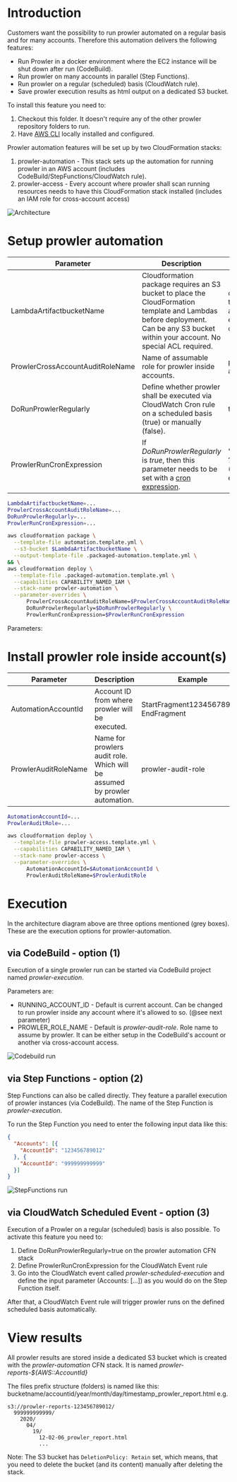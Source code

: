 # Introduction

Customers want the possibility to run prowler automated on a regular basis and for many accounts.
Therefore this automation delivers the following features:
* Run Prowler in a docker environment where the EC2 instance will be shut down after run (CodeBuild).
* Run prowler on many accounts in parallel (Step Functions).
* Run prowler on a regular (scheduled) basis (CloudWatch rule).
* Save prowler execution results as html output on a dedicated S3 bucket.

To install this feature you need to:
1. Checkout this folder. It doesn't require any of the other prowler repository folders to run.
2. Have [AWS CLI](https://docs.aws.amazon.com/cli/latest/userguide/cli-chap-install.html) locally installed and configured.


Prowler automation features will be set up by two CloudFormation stacks:
1. prowler-automation - This stack sets up the automation for running prowler in an AWS account (includes CodeBuild/StepFunctions/CloudWatch rule).
2. prowler-access - Every account where prowler shall scan running resources needs to have this CloudFormation stack installed (includes an IAM role for cross-account access)

![Architecture](./_doc/architecture.png)

# Setup prowler automation

| Parameter                        | Description                                                                                                                                                                          | Example                            |
|----------------------------------|--------------------------------------------------------------------------------------------------------------------------------------------------------------------------------------|------------------------------------|
| LambdaArtifactbucketName         | Cloudformation package requires an S3 bucket to place the CloudFormation template and Lambdas before deployment. Can be any S3 bucket within your account. No special ACL required.  | cf-templates-abc123-eu-central-1   |
| ProwlerCrossAccountAuditRoleName | Name of assumable role for prowler inside accounts.                                                                                                                                  | prowler-audit-role                 |
| DoRunProwlerRegularly            | Define whether prowler shall be executed via CloudWatch Cron rule on a scheduled basis (true) or manually (false).                                                                   | true\|false                        |
| ProwlerRunCronExpression         | If _DoRunProwlerRegularly_ is _true_, then this parameter needs to be set with a [cron expression](https://docs.aws.amazon.com/AmazonCloudWatch/latest/events/ScheduledEvents.html). | "0 12 * * ? *" (12:00pm every day) |


```sh
LambdaArtifactbucketName=...
ProwlerCrossAccountAuditRoleName=...
DoRunProwlerRegularly=...
ProwlerRunCronExpression=...

aws cloudformation package \
  --template-file automation.template.yml \
  --s3-bucket $LambdaArtifactbucketName \
  --output-template-file .packaged-automation.template.yml \
&& \
aws cloudformation deploy \
  --template-file .packaged-automation.template.yml \
  --capabilities CAPABILITY_NAMED_IAM \
  --stack-name prowler-automation \
  --parameter-overrides \
      ProwlerCrossAccountAuditRoleName=$ProwlerCrossAccountAuditRoleName \
      DoRunProwlerRegularly=$DoRunProwlerRegularly \
      ProwlerRunCronExpression=$ProwlerRunCronExpression

```

Parameters:

# Install prowler role inside account(s)

| Parameter            | Description                                                                | Example                               |
|----------------------|----------------------------------------------------------------------------|---------------------------------------|
| AutomationAccountId  | Account ID from where prowler will be executed.                            | StartFragment123456789012 EndFragment |
| ProwlerAuditRoleName | Name for prowlers audit role. Which will be assumed by prowler automation. | prowler-audit-role                    |

```sh
AutomationAccountId=...
ProwlerAuditRole=...

aws cloudformation deploy \
  --template-file prowler-access.template.yml \
  --capabilities CAPABILITY_NAMED_IAM \
  --stack-name prowler-access \
  --parameter-overrides \
      AutomationAccountId=$AutomationAccountId \
      ProwlerAuditRoleName=$ProwlerAuditRole
```

# Execution

In the architecture diagram above are three options mentioned (grey boxes). These are the execution options for prowler-automation.

## via CodeBuild - option (1)

Execution of a single prowler run can be started via CodeBuild project named _prowler-execution_.

Parameters are:
* RUNNING_ACCOUNT_ID - Default is current account. Can be changed to run prowler inside any account where it's allowed to so. (@see next parameter)
* PROWLER_ROLE_NAME - Default is _prowler-audit-role_. Role name to assume by prowler. It can be either setup in the CodeBuild's account or another via cross-account access. 

![Codebuild run](./_doc/codebuild_execution.png)

## via Step Functions - option (2)

Step Functions can also be called directly. They feature a parallel execution of prowler instances (via CodeBuild).
The name of the Step Function is _prowler-execution_.

To run the Step Function you need to enter the following input data like this:
```json
{
  "Accounts": [{
    "AccountId": "123456789012"
  }, {
    "AccountId": "999999999999"
  }]
}
 ```

![StepFunctions run](./_doc/automation-step_function.png)


## via CloudWatch Scheduled Event - option (3)

Execution of a Prowler on a regular (scheduled) basis is also possible. To activate this feature you need to:
1. Define DoRunProwlerRegularly=true on the prowler automation CFN stack
2. Define ProwlerRunCronExpression for the CloudWatch Event rule
3. Go into the CloudWatch event called _prowler-scheduled-execution_ and define the input parameter (Accounts: [...]) as you would do on the Step Function itself.

After that, a CloudWatch Event rule will trigger prowler runs on the defined scheduled basis automatically.


# View results

All prowler results are stored inside a dedicated S3 bucket which is created with the _prowler-automation_ CFN stack.
It is named _prowler-reports-${AWS::AccountId}_

The files prefix structure (folders) is named like this: bucketname/accountid/year/month/day/timestamp_prowler_report.html
e.g.
```
s3://prowler-reports-123456789012/
  999999999999/
    2020/
      04/
        19/
          12-02-06_prowler_report.html
          ...
```

Note: The S3 bucket has `DeletionPolicy: Retain` set, which means, that you need to delete the bucket (and its content) manually after deleting the stack.
